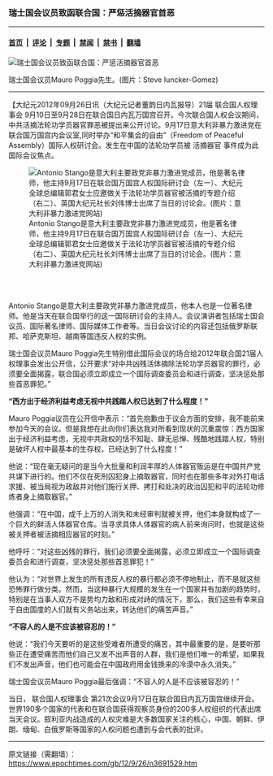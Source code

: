 ### 瑞士国会议员致函联合国：严惩活摘器官首恶

---

#### [首页](../../../..?n3691529) &nbsp;|&nbsp; [评论](../../../../../epoch-comment?n3691529) &nbsp;|&nbsp; [专题](../../../../../epoch-special?n3691529) &nbsp;|&nbsp; [禁闻](../../../../../epoch-news?n3691529) &nbsp;|&nbsp; [禁书](../../../../../books?n3691529) &nbsp;|&nbsp; [翻墙](https://github.com/gfw-breaker/nogfw/blob/master/README.md?n3691529)


<div><img alt="瑞士国会议员致函联合国：严惩活摘器官首恶" class="attachment-djy_600_400 size-djy_600_400 wp-post-image" src="https://i.epochtimes.com/assets/uploads/2012/09/1209252033121820.jpg"/>
<div class="caption">
 <p>
  瑞士国会议员Mauro Poggia先生。(图片：Steve Iuncker-Gomez)
 </p>
</div></div><hr/><div class="post_content" id="artbody" itemprop="articleBody">
 <!-- article content begin -->
 <p>
  【大纪元2012年09月26日讯（大纪元记者董韵日内瓦报导）21届
  <ok href="https://www.epochtimes.com/gb/tag/%E8%81%94%E5%90%88%E5%9B%BD%E4%BA%BA%E6%9D%83%E7%90%86%E4%BA%8B%E4%BC%9A.html">
   联合国人权理事会
  </ok>
  9月10日至9月28日在联合国日内瓦万国宫召开。今次联合国人权会议期间，中共活摘法轮功学员器官罪恶被提出来公开讨论。9月17日意大利非暴力激进党在联合国万国宫内会议室,同时举办“和平集会的自由”（Freedom of Peaceful Assembly）国际人权研讨会。发生在中国的法轮功学员被
  <ok href="https://www.epochtimes.com/gb/tag/%E6%B4%BB%E6%91%98%E5%99%A8%E5%AE%98.html">
   活摘器官
  </ok>
  事件成为此国际会议焦点。
 </p>
 <figure aria-describedby="caption-attachment-6634450" class="wp-caption aligncenter" id="attachment_6634450" style="width: 430px">
  <ok href=" https://i.epochtimes.com/assets/uploads/2012/09/1209252033521820.jpg" rel="noreferrer noopener" target="_blank">
   <img alt="Antonio Stango是意大利主要政党非暴力激进党成员，他是著名律师，他主持9月17日在联合国万国宫人权国际研讨会（左一）、大纪元全球总编辑郭君女士应邀做关于法轮功学员器官被活摘的专题介绍（右二）、英国大纪元社长刘伟博士出席了当日的讨论会。(图片：意大利非暴力激进党网站)" class="size-large wp-image-6634450" src="https://i.epochtimes.com/assets/uploads/2012/09/1209252033521820.jpg" title="Antonio Stango是意大利主要政党非暴力激进党成员，他是著名律师，他主持9月17日在联合国万国宫人权国际研讨会（左一）、大纪元全球总编辑郭君女士应邀做关于法轮功学员器官被活摘的专题介绍（右二）、英国大纪元社长刘伟博士出席了当日的讨论会。(图片：意大利非暴力激进党网站)"/>
  </ok>
  <br/><figcaption class="wp-caption-text" id="caption-attachment-6634450">
   Antonio Stango是意大利主要政党非暴力激进党成员，他是著名律师，他主持9月17日在联合国万国宫人权国际研讨会（左一）、大纪元全球总编辑郭君女士应邀做关于法轮功学员器官被活摘的专题介绍（右二）、英国大纪元社长刘伟博士出席了当日的讨论会。(图片：意大利非暴力激进党网站)
  </figcaption><br/>
 </figure><br/>
 <p>
  Antonio Stango是意大利主要政党非暴力激进党成员，他本人也是一位著名律师。他是当天在联合国举行的这一国际研讨会的主持人。会议演讲者包括瑞士国会议员、国际著名律师、国际媒体工作者等。当日会议讨论的内容还包括俄罗斯联邦、哈萨克斯坦、越南等国违反人权的实例。
 </p>
 <p>
  瑞士国会议员Mauro Poggia先生特别借此国际会议的场合给2012年联合国21届人权理事会发出公开信，公开要求“对中共凶残活体摘除法轮功学员器官的罪行，必须要全面揭露，联合国必须立即成立一个国际调查委员会和进行调查，坚决惩处那些首恶罪犯。”
 </p>
 <p>
  <b>
   “西方出于经济利益考虑无视中共践踏人权已达到了什么程度！”
  </b>
 </p>
 <p>
  Mauro Poggia议员在公开信中表示：“首先抱歉由于议会方面的安排，我不能前来参加今天的会议。但是我想在此向你们表达我对所看到现状的沉重震惊：西方国家出于经济利益考虑，无视中共政权的恬不知耻、肆无忌惮、残酷地践踏人权，特别是破坏人权中最基本的生存权，已经达到了什么程度！”
 </p>
 <p>
  他说：“现在毫无疑问的是当今大批量和利润丰厚的人体器官贩运是在中国共产党共谋下进行的。他们不仅在死刑囚犯身上摘取器官，同时也在那些多年对外打电话求援、被当局视为政敌并对他们施行关押、拷打和处决的政治囚犯和平的法轮功修炼者身上摘取器官。”
 </p>
 <p>
  他强调：“在中国，成千上万的人消失和未经审判就被关押，他们本身就构成了一个巨大的鲜活人体器官仓库。当寻求具体人体器官的病人前来询问时，也就是这些被关押者被活摘相应器官的时刻。”
 </p>
 <p>
  他呼吁：“对这些凶残的罪行，我们必须要全面揭露，必须立即成立一个国际调查委员会和进行调查，坚决惩处那些首恶罪犯！”
 </p>
 <p>
  他认为：“对世界上发生的所有违反人权的暴行都必须不停地制止，而不是就这些恐怖罪行做分类。然而，当这种暴行大规模的发生在一个国家并有加剧的趋势时，特别是在当事人双方不是势均力敌和形成对歭的情况下，那么，我们这些有幸来自于自由国度的人们就有义务站出来，转达他们的痛苦声音。”
 </p>
 <p>
  <b>
   “不容人的人是不应该被容忍的！”
  </b>
 </p>
 <p>
  他说：“我们今天要听的是这些受难者所遭受的痛苦，其中最重要的是，是要听那些正在遭受痛苦而他们自己又发不出声音的人群，我们是他们唯一的希望，如果我们不发出声音，他们也可能会在中国政府用金钱换来的冷漠中永久消失。”
 </p>
 <p>
  瑞士国会议员Mauro Poggia最后强调：“不容人的人是不应该被容忍的！”
 </p>
 <p>
  当日，
  <ok href="https://www.epochtimes.com/gb/tag/%E8%81%94%E5%90%88%E5%9B%BD%E4%BA%BA%E6%9D%83%E7%90%86%E4%BA%8B%E4%BC%9A.html">
   联合国人权理事会
  </ok>
  第21次会议9月17日在联合国日内瓦万国宫继续开会。世界190多个国家的代表和在联合国获得观察员身份的200多人权组织的代表出席当天会议。叙利亚内战造成的人权灾难是大多数国家关注的核心，中国、朝鲜、伊朗、缅甸、白俄罗斯等国家的人权问题也遭到与会代表的批评。
 </p>
 <p>
  <!-- article content end -->
  <div id="below_article_ad">
  </div>
 </p>
</div>


---

原文链接（需翻墙）：https://www.epochtimes.com/gb/12/9/26/n3691529.htm